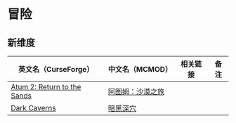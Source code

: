 # 冒险

## 新维度

| 英文名（CurseForge）                                                             | 中文名（MCMOD）                                         | 相关链接 | 备注 |
| -------------------------------------------------------------------------------- | ------------------------------------------------------- | -------- | ---- |
| [Atum 2: Return to the Sands](https://www.curseforge.com/minecraft/mc-mods/atum) | [阿图姆：沙漠之旅](https://www.mcmod.cn/class/117.html) |          |      |
| [Dark Caverns](https://www.curseforge.com/minecraft/mc-mods/dark-caverns)        | [暗黑深穴](https://www.mcmod.cn/class/4847.html)        |          |      |
